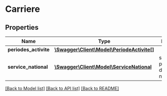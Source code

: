 # Carriere

## Properties
Name | Type | Description | Notes
------------ | ------------- | ------------- | -------------
**periodes_activite** | [**\Swagger\Client\Model\PeriodeActivite[]**](PeriodeActivite.md) |  | [optional] 
**service_national** | [**\Swagger\Client\Model\ServiceNational**](ServiceNational.md) | si p\u00E9riode de service national | [optional] 

[[Back to Model list]](../README.md#documentation-for-models) [[Back to API list]](../README.md#documentation-for-api-endpoints) [[Back to README]](../README.md)


